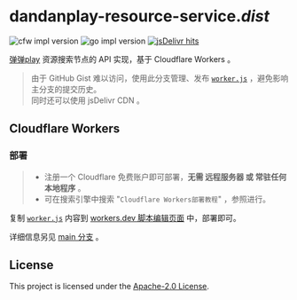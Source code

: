 # dandanplay-resource-service._dist_

![cfw impl version](https://img.shields.io/badge/cfw--impl-v0.0.4--beta-f1e05a?logo=cloudflare)
![go impl version](https://img.shields.io/badge/go--impl-v0.0.4--beta-00add8?logo=go)
[![jsDelivr hits](https://img.shields.io/jsdelivr/gh/hm/LussacZheng/dandanplay-resource-service?color=red)](https://data.jsdelivr.com/v1/package/gh/LussacZheng/dandanplay-resource-service@dist/stats/file)

[弹弹play](http://www.dandanplay.com/) 资源搜索节点的 API 实现，基于 Cloudflare Workers 。

> 由于 GitHub Gist 难以访问，使用此分支管理、发布 [`worker.js`](cf-worker/worker.js) ，避免影响主分支的提交历史。  
> 同时还可以使用 jsDelivr CDN 。

## Cloudflare Workers

### 部署

> - 注册一个 Cloudflare 免费账户即可部署，**无需 远程服务器 或 常驻任何本地程序** 。
> - 可在搜索引擎中搜索 "`Cloudflare Workers部署教程`" ，参照进行。

复制 [`worker.js`](https://cdn.jsdelivr.net/gh/LussacZheng/dandanplay-resource-service@dist/cf-worker/worker.js) 内容到 [workers.dev 脚本编辑页面](https://workers.cloudflare.com/) 中，部署即可。

详细信息另见 [main 分支](https://github.com/LussacZheng/dandanplay-resource-service) 。

## License

This project is licensed under the [Apache-2.0 License](./LICENSE).
